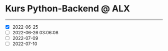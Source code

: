 # Kurs Python-Backend @ ALX

---

- [x] 2022-06-25
- [ ] 2022-06-26 03:06:08
- [ ] 2022-07-09
- [ ] 2022-07-10
